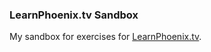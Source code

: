 ### LearnPhoenix.tv Sandbox

My sandbox for exercises for [LearnPhoenix.tv](https://www.learnphoenix.tv/).
